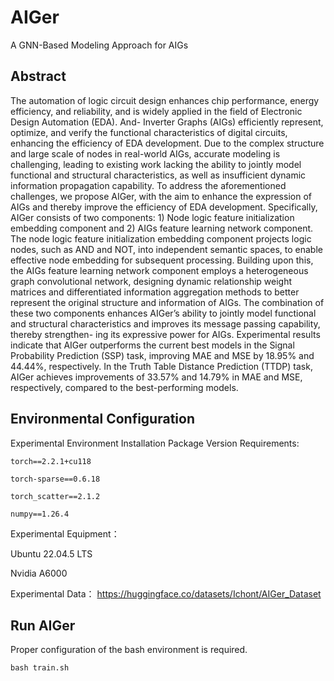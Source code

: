 # AIGer

A GNN-Based Modeling Approach for AIGs

## Abstract
The automation of logic circuit design enhances chip
performance, energy efficiency, and reliability, and is widely
applied in the field of Electronic Design Automation (EDA). And-
Inverter Graphs (AIGs) efficiently represent, optimize, and verify
the functional characteristics of digital circuits, enhancing the
efficiency of EDA development. Due to the complex structure
and large scale of nodes in real-world AIGs, accurate modeling
is challenging, leading to existing work lacking the ability
to jointly model functional and structural characteristics, as
well as insufficient dynamic information propagation capability.
To address the aforementioned challenges, we propose AIGer,
with the aim to enhance the expression of AIGs and thereby
improve the efficiency of EDA development. Specifically, AIGer
consists of two components: 1) Node logic feature initialization
embedding component and 2) AIGs feature learning network
component. The node logic feature initialization embedding
component projects logic nodes, such as AND and NOT, into
independent semantic spaces, to enable effective node embedding
for subsequent processing. Building upon this, the AIGs feature
learning network component employs a heterogeneous graph
convolutional network, designing dynamic relationship weight
matrices and differentiated information aggregation methods to
better represent the original structure and information of AIGs.
The combination of these two components enhances AIGer’s
ability to jointly model functional and structural characteristics
and improves its message passing capability, thereby strengthen-
ing its expressive power for AIGs. Experimental results indicate
that AIGer outperforms the current best models in the Signal
Probability Prediction (SSP) task, improving MAE and MSE by
18.95% and 44.44%, respectively. In the Truth Table Distance
Prediction (TTDP) task, AIGer achieves improvements of 33.57%
and 14.79% in MAE and MSE, respectively, compared to the
best-performing models.

## Environmental Configuration

Experimental Environment Installation Package Version Requirements:

`torch==2.2.1+cu118 `

`torch-sparse==0.6.18`

`torch_scatter==2.1.2`

`numpy==1.26.4`

Experimental Equipment：

Ubuntu 22.04.5 LTS

Nvidia A6000

Experimental Data：
https://huggingface.co/datasets/Ichont/AIGer_Dataset


## Run AIGer

Proper configuration of the bash environment is required.

`bash train.sh`

